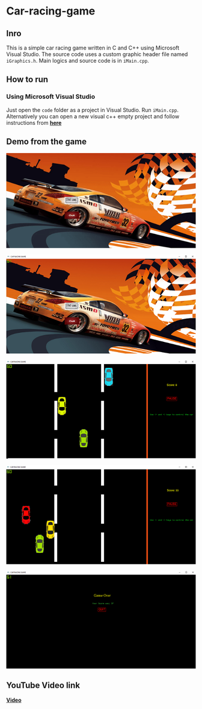 # Car-racing-game

## Inro

This is a simple car racing game written in C and C++ using Microsoft Visual Studio. 
The source code uses a custom graphic header file named `iGraphics.h`.
Main logics and source code is in `iMain.cpp`.

## How to run

### Using Microsoft Visual Studio
Just open the `code` folder as a project in Visual Studio. Run `iMain.cpp`.
Alternatively you can open a new visual c++ empty project and follow instructions from [**here**](https://www.youtube.com/watch?v=9NtOduwGeB4&list=PLKiZXxQe7OiDVNhkwgGZ6A6xW-zMbnSXb&index=1)

## Demo from the game

![0](/screenshots/game.gif)

![1](/screenshots/demo1.png)

![2](/screenshots/demo2.png)

![3](/screenshots/demo3.png)

![4](/screenshots/demo4.png)

## YouTube Video link
[**Video**](https://youtu.be/3ZkB7flXfN4)
